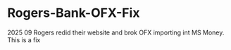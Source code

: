 # Rogers-Bank-OFX-Fix
2025 09 Rogers redid their website and brok OFX importing int MS Money.  This is a fix
